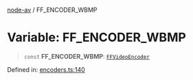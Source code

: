 [node-av](../globals.md) / FF\_ENCODER\_WBMP

# Variable: FF\_ENCODER\_WBMP

> `const` **FF\_ENCODER\_WBMP**: [`FFVideoEncoder`](../type-aliases/FFVideoEncoder.md)

Defined in: [encoders.ts:140](https://github.com/seydx/av/blob/f8631fc881b394300b1479f511d55cf1c370a87f/src/constants/encoders.ts#L140)
